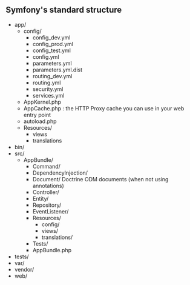 Symfony's standard structure
----------------------------

* app/
    * config/
        * config_dev.yml 
        * config_prod.yml 
        * config_test.yml 
        * config.yml
        * parameters.yml 
        * parameters.yml.dist
        * routing_dev.yml 
        * routing.yml
        * security.yml
        * services.yml
     * AppKernel.php
     * AppCache.php : the HTTP Proxy cache you can use in your web entry point
     * autoload.php
     * Resources/
        * views
        * translations
* bin/
* src/
    * AppBundle/
        * Command/
        * DependencyInjection/
        * Document/ Doctrine ODM documents (when not using annotations)
        * Controller/
        * Entity/
        * Repository/
        * EventListener/
        * Resources/
            * config/
            * views/
            * translations/
        * Tests/
        * AppBundle.php
* tests/
* var/
* vendor/
* web/
        